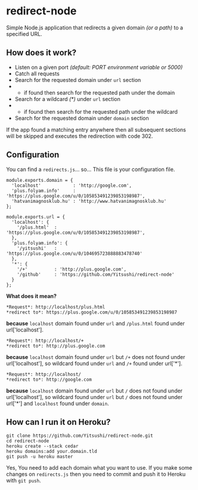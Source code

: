 # redirect-node

Simple Node.js application that redirects a given domain _(or a path)_ to a specified URL.

## How does it work?

* Listen on a given port _(default: PORT environment variable or 5000)_
* Catch all requests
* Search for the requested domain under `url` section
* * if found then search for the requested path under the domain
* Search for a wildcard _(*)_ under `url` section
* * if found then search for the requested path under the wildcard
* Search for the requested domain under `domain` section

If the app found a matching entry anywhere then all subsequent sections will be skipped
and executes the redirection with code 302.

## Configuration

You can find a `redirects.js`... so... This file is your configuration file.

    module.exports.domain = {
      'localhost'            : 'http://google.com',
      'plus.folyam.info'     : 'https://plus.google.com/u/0/105853491239853198987',
      'hatvanimagnosklub.hu' : 'http://www.hatvanimagnosklub.hu'
    };

    module.exports.url = {
      'localhost': {
        '/plus.html'  : 'https://plus.google.com/u/0/105853491239853198987',
      },
      'plus.folyam.info': {
        '/yitsushi'   : 'https://plus.google.com/u/0/104695723888883478740'
      },
      '*': {
        '/+'          : 'http://plus.google.com',
        '/github'     : 'https://github.com/Yitsushi/redirect-node'
      }
    };

**What does it mean?**

    *Request*: http://localhost/plus.html
    *redirect to*: https://plus.google.com/u/0/105853491239853198987

**because** `localhost` domain found under `url` and `/plus.html` found under url['localhost'].

    *Request*: http://localhost/+
    *redirect to*: http://plus.google.com

**because** `localhost` domain found under `url` but `/+` does not found under url['localhost'],
so wildcard found under `url` and `/+` found under url['*'].

    *Request*: http://localhost/
    *redirect to*: http://google.com

**because** `localhost` domain found under `url` but `/` does not found under url['localhost'],
so wildcard found under `url` but `/` does not found under url['*']
and `localhost` found under `domain`.

## How can I run it on Heroku?

    git clone https://github.com/Yitsushi/redirect-node.git
    cd redirect-node
    heroku create --stack cedar
    heroku domains:add your.domain.tld
    git push -u heroku master

Yes, You need to add each domain what you want to use. If you make some changes on `redirects.js`
then you need to commit and push it to Heroku with `git push`.